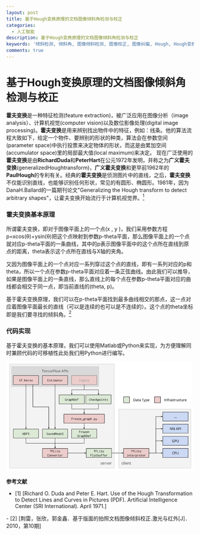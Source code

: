 ```yaml
---
layout: post
title: 基于Hough变换原理的文档图像倾斜角检测与校正
categories:
  - 人工智能
description: 基于Hough变换原理的文档图像倾斜角检测与校正
keywords: '倾斜检测, 倾斜角, 图像倾斜检测, 图像校正, 图像纠偏, Hough, Hough变换'
comments: true
---
```


# 基于Hough变换原理的文档图像倾斜角检测与校正
**霍夫变换**是一种特征检测(feature extraction)，被广泛应用在图像分析（image analysis）、计算机视觉(computer vision)以及数位影像处理(digital image processing)。**霍夫变换**是用来辨别找出物件中的特征，例如：线条。他的算法流程大致如下，给定一个物件、要辨别的形状的种类，算法会在参数空间(parameter space)中执行投票来决定物体的形状，而这是由累加空间(accumulator space)里的局部最大值(local maximum)来决定。
现在广泛使用的**霍夫变换**是由**RichardDuda**和**PeterHart**在公元1972年发明，并称之为**广义霍夫变换**(generalizedHoughtransform)，**广义霍夫变换**和更早前1962年的**PaulHough**的专利有关。经典的**霍夫变换**是侦测图片中的直线，之后，**霍夫变换**不仅能识别直线，也能够识别任何形状，常见的有圆形、椭圆形。1981年，因为DanaH.Ballard的一篇期刊论文"Generalizing the Hough transform to detect arbitrary shapes"，让霍夫变换开始流行于计算机视觉界。[<sup>1</sup>](#refer-anchor-1)

### 霍夫变换基本原理
所谓霍夫变换，即对于图像平面上的一个点(x , y )，我们采用参数方程p=xcos(θ)+ysin(θ)把这个点映射到参数p-theta平面，那么图像平面上的一个点就对应p-theta平面的一条曲线，其中的p表示图像平面中的这个点所在直线到原点的距离，theta表示这个点所在直线与X轴的夹角。

又因为图像平面上的一个点对应一系列穿过这个点的直线，即有一系列对应的p和theta，所以一个点在参数p-theta平面对应着一条正弦曲线。由此我们可以推导，如果是图像平面上的一条直线，那么直线上的每个点在参数p-theta平面对应的曲线都会相交于同一点，即当前直线的(theta, p)。

基于霍夫变换原理，我们可以在p-theta平面找到最多曲线相交的那点，这一点对应着图像平面最长的直线（可以是连续的也可以是不连续的）。这个点的theta坐标即是我们要寻找的倾斜角。[<sup>2</sup>](#refer-anchor-2)

### 代码实现
基于霍夫变换的基本原理，我们可以使用Matlab或Python来实现，为方便理解同时兼顾代码的可移植性此处我们用Python进行编写。



![test Typora](/images/posts/AI/tranlite01.jpg)






**参考文献**

<div id="refer-anchor-1"></div>

- [1] [Richard O. Duda and Peter E. Hart. Use of the Hough Transformation to Detect Lines and Curves in Pictures (PDF). Artificial Intelligence Center (SRI International). April 1971.]
<div id="refer-anchor-2"></div>
- [2] [荆雷，张欣，郭金鑫．基于版面的拍照文档图像倾斜校正.激光与红外[J]．2010，第10期]







